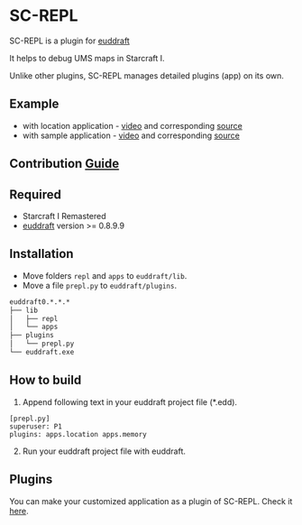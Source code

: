# SC-REPL

SC-REPL is a plugin for [euddraft](https://github.com/armoha/euddraft)

It helps to debug UMS maps in Starcraft I.

Unlike other plugins, SC-REPL manages detailed plugins (app) on its own.



## Example

* with location application - [video](https://youtu.be/f3M0CDGIX2A)
and corresponding [source](https://github.com/mighty1231/screpl/tree/master/apps/location)
* with sample application - [video](https://www.youtube.com/watch?v=6RexCF3SBFU)
and corresponding [source](https://github.com/mighty1231/screpl/blob/master/example/sample/myapp.py)

## Contribution [Guide](CONTRIBUTING.md)


## Required

* Starcraft I Remastered
* [euddraft](https://github.com/armoha/euddraft) version >= 0.8.9.9


## Installation

* Move folders `repl` and `apps` to `euddraft/lib`.
* Move a file `prepl.py` to `euddraft/plugins`.

```bash
euddraft0.*.*.*
├── lib
│   ├── repl
│   └── apps
├── plugins
│   └── prepl.py
└── euddraft.exe
```

## How to build

1. Append following text in your euddraft project file (\*.edd).

```
[prepl.py]
superuser: P1
plugins: apps.location apps.memory
```

2. Run your euddraft project file with euddraft.

## Plugins

You can make your customized application as a plugin of SC-REPL. Check it [here](https://github.com/mighty1231/screplPluginTemplate).


